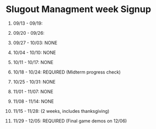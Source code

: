 # Slugout Managment week Signup

1. 09/13 - 09/19: 

2. 09/20 - 09/26: 

3. 09/27 - 10/03: NONE

4. 10/04 - 10/10: NONE

5. 10/11 - 10/17: NONE

6. 10/18 - 10/24: REQUIRED (Midterm progress check)

7. 10/25 - 10/31: NONE

8. 11/01 - 11/07: NONE

9. 11/08 - 11/14: NONE

10. 11/15 - 11/28: (2 weeks, includes thanksgiving)

11. 11/29 - 12/05: REQUIRED (Final game demos on 12/06)
